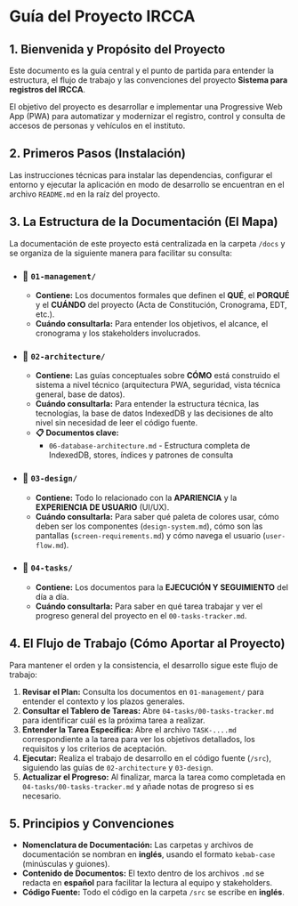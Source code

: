 # Guía del Proyecto IRCCA

## 1. Bienvenida y Propósito del Proyecto

Este documento es la guía central y el punto de partida para entender la estructura, el flujo de trabajo y las convenciones del proyecto **Sistema para registros del IRCCA**.

El objetivo del proyecto es desarrollar e implementar una Progressive Web App (PWA) para automatizar y modernizar el registro, control y consulta de accesos de personas y vehículos en el instituto.

## 2. Primeros Pasos (Instalación)

Las instrucciones técnicas para instalar las dependencias, configurar el entorno y ejecutar la aplicación en modo de desarrollo se encuentran en el archivo `README.md` en la raíz del proyecto.

## 3. La Estructura de la Documentación (El Mapa)

La documentación de este proyecto está centralizada en la carpeta `/docs` y se organiza de la siguiente manera para facilitar su consulta:

- ### 📁 `01-management/`
  - **Contiene:** Los documentos formales que definen el **QUÉ**, el **PORQUÉ** y el **CUÁNDO** del proyecto (Acta de Constitución, Cronograma, EDT, etc.).
  - **Cuándo consultarla:** Para entender los objetivos, el alcance, el cronograma y los stakeholders involucrados.

- ### 📁 `02-architecture/`
  - **Contiene:** Las guías conceptuales sobre **CÓMO** está construido el sistema a nivel técnico (arquitectura PWA, seguridad, vista técnica general, base de datos).
  - **Cuándo consultarla:** Para entender la estructura técnica, las tecnologías, la base de datos IndexedDB y las decisiones de alto nivel sin necesidad de leer el código fuente.
  - **📋 Documentos clave:**
    - `06-database-architecture.md` - Estructura completa de IndexedDB, stores, índices y patrones de consulta

- ### 📁 `03-design/`
  - **Contiene:** Todo lo relacionado con la **APARIENCIA** y la **EXPERIENCIA DE USUARIO** (UI/UX).
  - **Cuándo consultarla:** Para saber qué paleta de colores usar, cómo deben ser los componentes (`design-system.md`), cómo son las pantallas (`screen-requirements.md`) y cómo navega el usuario (`user-flow.md`).

- ### 📁 `04-tasks/`
  - **Contiene:** Los documentos para la **EJECUCIÓN Y SEGUIMIENTO** del día a día.
  - **Cuándo consultarla:** Para saber en qué tarea trabajar y ver el progreso general del proyecto en el `00-tasks-tracker.md`.

## 4. El Flujo de Trabajo (Cómo Aportar al Proyecto)

Para mantener el orden y la consistencia, el desarrollo sigue este flujo de trabajo:

1.  **Revisar el Plan:** Consulta los documentos en `01-management/` para entender el contexto y los plazos generales.
2.  **Consultar el Tablero de Tareas:** Abre `04-tasks/00-tasks-tracker.md` para identificar cuál es la próxima tarea a realizar.
3.  **Entender la Tarea Específica:** Abre el archivo `TASK-....md` correspondiente a la tarea para ver los objetivos detallados, los requisitos y los criterios de aceptación.
4.  **Ejecutar:** Realiza el trabajo de desarrollo en el código fuente (`/src`), siguiendo las guías de `02-architecture` y `03-design`.
5.  **Actualizar el Progreso:** Al finalizar, marca la tarea como completada en `04-tasks/00-tasks-tracker.md` y añade notas de progreso si es necesario.

## 5. Principios y Convenciones

- **Nomenclatura de Documentación:** Las carpetas y archivos de documentación se nombran en **inglés**, usando el formato `kebab-case` (minúsculas y guiones).
- **Contenido de Documentos:** El texto dentro de los archivos `.md` se redacta en **español** para facilitar la lectura al equipo y stakeholders.
- **Código Fuente:** Todo el código en la carpeta `/src` se escribe en **inglés**.
